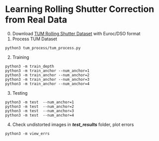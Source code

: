 # Learning Rolling Shutter Correction from Real Data
0. Download [TUM Rolling Shutter Dataset](https://vision.in.tum.de/data/datasets/rolling-shutter-dataset) with Euroc/DSO format
1. Process TUM Dataset
```
python3 tum_process/tum_process.py
```
2. Training
```
python3 -m train_depth
python3 -m train_anchor --num_anchor=1
python3 -m train_anchor --num_anchor=2
python3 -m train_anchor --num_anchor=3
python3 -m train_anchor --num_anchor=4
```
3. Testing
```
python3 -m test  --num_anchor=1
python3 -m test  --num_anchor=2
python3 -m test  --num_anchor=3
python3 -m test  --num_anchor=4
```
4. Check undistorted images in **_test_results_** folder, plot errors
```
python3 -m view_errs
```
